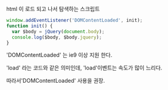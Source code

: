 html 이 로드 되고 나서 탐색하는 스크립트

```javascript
window.addEventListener('DOMContentLoaded', init);
function init() {
  var $body = jQuery(document.body);
  console.log($body, $body.jquery);
}

```

'DOMContentLoaded' 는 ie9 이상 지원 한다.

'load' 라는 코드와 같은 의미인데, 'load'이벤트는 속도가 많이 느리다.

따라서'DOMContentLoaded' 사용을 권장.
